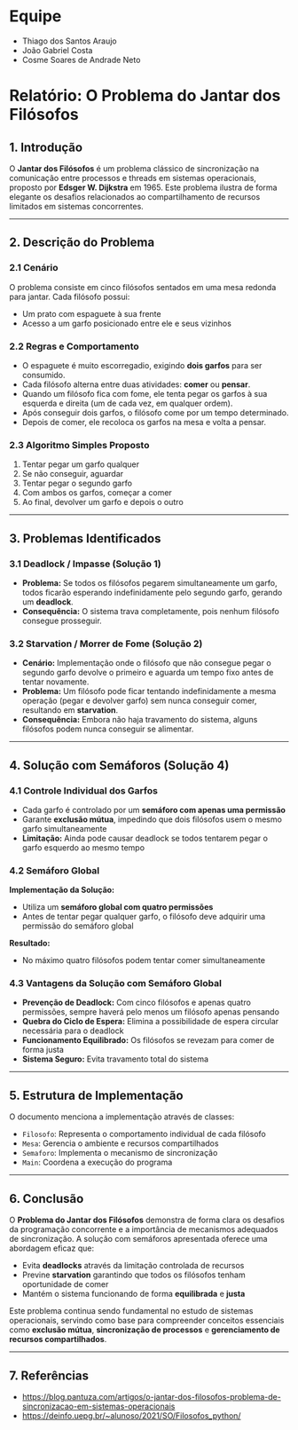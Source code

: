 # Equipe
- Thiago dos Santos Araujo
- João Gabriel Costa
- Cosme Soares de Andrade Neto

# Relatório: O Problema do Jantar dos Filósofos

## 1. Introdução

O **Jantar dos Filósofos** é um problema clássico de sincronização na comunicação entre processos e threads em sistemas operacionais, proposto por **Edsger W. Dijkstra** em 1965. Este problema ilustra de forma elegante os desafios relacionados ao compartilhamento de recursos limitados em sistemas concorrentes.

---

## 2. Descrição do Problema

### 2.1 Cenário

O problema consiste em cinco filósofos sentados em uma mesa redonda para jantar. Cada filósofo possui:

- Um prato com espaguete à sua frente
- Acesso a um garfo posicionado entre ele e seus vizinhos

### 2.2 Regras e Comportamento

- O espaguete é muito escorregadio, exigindo **dois garfos** para ser consumido.
- Cada filósofo alterna entre duas atividades: **comer** ou **pensar**.
- Quando um filósofo fica com fome, ele tenta pegar os garfos à sua esquerda e direita (um de cada vez, em qualquer ordem).
- Após conseguir dois garfos, o filósofo come por um tempo determinado.
- Depois de comer, ele recoloca os garfos na mesa e volta a pensar.

### 2.3 Algoritmo Simples Proposto

1. Tentar pegar um garfo qualquer
2. Se não conseguir, aguardar
3. Tentar pegar o segundo garfo
4. Com ambos os garfos, começar a comer
5. Ao final, devolver um garfo e depois o outro

---

## 3. Problemas Identificados

### 3.1 Deadlock / Impasse (Solução 1)

- **Problema:** Se todos os filósofos pegarem simultaneamente um garfo, todos ficarão esperando indefinidamente pelo segundo garfo, gerando um **deadlock**.
- **Consequência:** O sistema trava completamente, pois nenhum filósofo consegue prosseguir.

### 3.2 Starvation / Morrer de Fome (Solução 2)

- **Cenário:** Implementação onde o filósofo que não consegue pegar o segundo garfo devolve o primeiro e aguarda um tempo fixo antes de tentar novamente.
- **Problema:** Um filósofo pode ficar tentando indefinidamente a mesma operação (pegar e devolver garfo) sem nunca conseguir comer, resultando em **starvation**.
- **Consequência:** Embora não haja travamento do sistema, alguns filósofos podem nunca conseguir se alimentar.

---

## 4. Solução com Semáforos (Solução 4)

### 4.1 Controle Individual dos Garfos

- Cada garfo é controlado por um **semáforo com apenas uma permissão**
- Garante **exclusão mútua**, impedindo que dois filósofos usem o mesmo garfo simultaneamente
- **Limitação:** Ainda pode causar deadlock se todos tentarem pegar o garfo esquerdo ao mesmo tempo

### 4.2 Semáforo Global

**Implementação da Solução:**

- Utiliza um **semáforo global com quatro permissões**
- Antes de tentar pegar qualquer garfo, o filósofo deve adquirir uma permissão do semáforo global

**Resultado:**

- No máximo quatro filósofos podem tentar comer simultaneamente

### 4.3 Vantagens da Solução com Semáforo Global

- **Prevenção de Deadlock:** Com cinco filósofos e apenas quatro permissões, sempre haverá pelo menos um filósofo apenas pensando
- **Quebra do Ciclo de Espera:** Elimina a possibilidade de espera circular necessária para o deadlock
- **Funcionamento Equilibrado:** Os filósofos se revezam para comer de forma justa
- **Sistema Seguro:** Evita travamento total do sistema

---

## 5. Estrutura de Implementação

O documento menciona a implementação através de classes:

- `Filosofo`: Representa o comportamento individual de cada filósofo
- `Mesa`: Gerencia o ambiente e recursos compartilhados
- `Semaforo`: Implementa o mecanismo de sincronização
- `Main`: Coordena a execução do programa

---

## 6. Conclusão

O **Problema do Jantar dos Filósofos** demonstra de forma clara os desafios da programação concorrente e a importância de mecanismos adequados de sincronização. A solução com semáforos apresentada oferece uma abordagem eficaz que:

- Evita **deadlocks** através da limitação controlada de recursos
- Previne **starvation** garantindo que todos os filósofos tenham oportunidade de comer
- Mantém o sistema funcionando de forma **equilibrada** e **justa**

Este problema continua sendo fundamental no estudo de sistemas operacionais, servindo como base para compreender conceitos essenciais como **exclusão mútua**, **sincronização de processos** e **gerenciamento de recursos compartilhados**.

---

## 7. Referências

- https://blog.pantuza.com/artigos/o-jantar-dos-filosofos-problema-de-sincronizacao-em-sistemas-operacionais
- https://deinfo.uepg.br/~alunoso/2021/SO/Filosofos_python/
